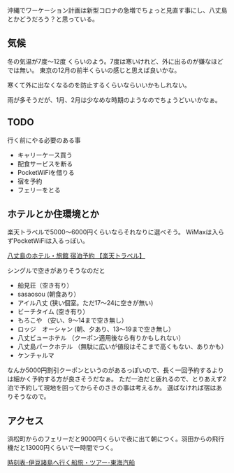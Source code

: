 沖縄でワーケーション計画は新型コロナの急増でちょっと見直す事にし、八丈島とかどうだろう？と思っている。

## 気候

冬の気温が7度〜12度 くらいのよう。7度は寒いけれど、外に出るのが嫌なほどでは無い。
東京の12月の前半くらいの感じと思えば良いかな。

寒くて外に出なくなるのを防止するくらいならいいかもしれない。

雨が多そうだが、1月、2月は少なめな時期のようなのでちょうどいいかなぁ。

## TODO

行く前にやる必要のある事

- キャリーケース買う
- 配食サービスを断る
- PocketWiFiを借りる
- 宿を予約
- フェリーをとる


## ホテルとか住環境とか

楽天トラベルで5000〜6000円くらいならそれなりに選べそう。
WiMaxは入らずPocketWiFiは入るっぽい。

[八丈島のホテル・旅館 宿泊予約 【楽天トラベル】](https://travel.rakuten.co.jp/yado/tokyo/ritou.html)

シングルで空きがありそうなのだと

-  船見荘（空き有り）
- sasaosou (朝食あり）
- アイル八丈 (狭い個室。ただ17〜24に空きが無い)
- ビーチタイム (空き有り）
- もろこや （安い、9〜14まで空き無し）
- ロッジ　オーシャン (朝、夕あり、13〜19まで空き無し）
- 八丈ビューホテル （クーポン適用後なら有りかもしれない）
- 八丈島パークホテル （無駄に広いが値段はそこまで高くもない、ありかも）
- ケンチャルマ

なんか5000円割引クーポンというのがあるっぽいので、長く一回予約するよりは細かく予約する方が良さそうだなぁ。
ただ一泊だと疲れるので、とりあえず2泊で予約して現地を回ってからそのさきの事は考えるか。
選ばなければ宿はありそうなので。


## アクセス

浜松町からのフェリーだと9000円くらいで夜に出て朝につく。羽田からの飛行機だと13000円くらいで一時間でつく。

[時刻表-伊豆諸島へ行く船旅・ツアー-東海汽船](https://www.tokaikisen.co.jp/boarding/timetable/)
